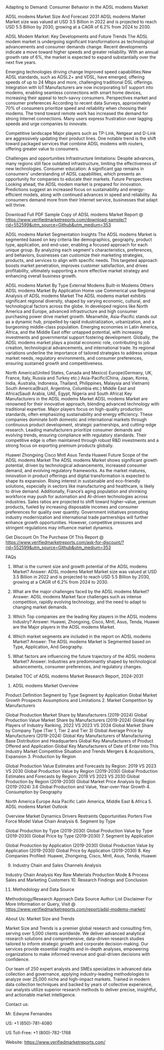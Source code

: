 Adapting to Demand: Consumer Behavior in the ADSL modems Market


ADSL modems Market Size And Forecast 2031
ADSL modems Market Market size was valued at USD 3.5 Billion in 2022 and is projected to reach USD 5.5 Billion by 2030, growing at a CAGR of 6.2% from 2024 to 2030.

ADSL Modem Market: Key Developments and Future Trends
The ADSL modem market is undergoing significant transformations as technological advancements and consumer demands change. Recent developments indicate a move toward higher speeds and greater reliability. With an annual growth rate of 6%, the market is expected to expand substantially over the next five years.

Emerging technologies driving change
Improved speed capabilities:New ADSL standards, such as ADSL2+ and VDSL, have emerged, offering speeds of up to 24 Mbps and more, challenging traditional DSL offerings.
Integration with IoT:Manufacturers are now incorporating IoT support into modems, enabling seamless connections with smart home devices, increasing their appeal to tech-savvy consumers.
Perspectives market and consumer preferences
According to recent data Surveys, approximately 70% of consumers prioritize speed and reliability when choosing their modems. The trend toward remote work has increased the demand for strong Internet connections. Many users express frustration over lagging speeds and urge companies to innovate.

Competitive landscape
Major players such as TP-Link, Netgear and D-Link are aggressively updating their product lines. One notable trend is the shift toward packaged services that combine ADSL modems with routers, offering greater value to consumers.

Challenges and opportunities
Infrastructure limitations: Despite advances, many regions still face outdated infrastructure, limiting the effectiveness of new technologies.
Consumer education: A significant gap remains in consumers' understanding of ADSL capabilities, which presents an opportunity for companies to educate their markets.
Future Perspectives
Looking ahead, the ADSL modem market is prepared for innovation. Predictions suggest an increased focus on sustainability and energy-efficient models, along with continued advances in speed and reliability. As consumers demand more from their Internet service, businesses that adapt will thrive.

Download Full PDF Sample Copy of ADSL modems Market Report @ https://www.verifiedmarketreports.com/download-sample/?rid=552599&utm_source=Github&utm_medium=353

ADSL modems Market Segmentation Insights
The ADSL modems Market is segmented based on key criteria like demographics, geography, product type, application, and end-user, enabling a focused approach for each unique group. By analyzing each segment's characteristics, preferences, and behaviors, businesses can customize their marketing strategies, products, and services to align with specific needs. This targeted approach boosts market penetration, improves customer satisfaction, and drives profitability, ultimately supporting a more effective market strategy and enhancing overall business growth.

ADSL modems Market By Type
External Modems
Built-in Modems
Others
ADSL modems Market By Application
Home use
Commerical use
Regional Analysis of ADSL modems Market
The ADSL modems market exhibits significant regional diversity, shaped by varying economic, cultural, and technological factors across the globe. In developed regions like North America and Europe, advanced infrastructure and high consumer purchasing power drive market growth. Meanwhile, Asia-Pacific stands out as a dynamic hub, propelled by rapid industrialization, urbanization, and a burgeoning middle-class population. Emerging economies in Latin America, Africa, and the Middle East offer untapped potential, with increasing investments and governmental support fostering development. Globally, the ADSL modems market plays a pivotal economic role, contributing to job creation, technological advancements, and international trade. Its regional variations underline the importance of tailored strategies to address unique market needs, regulatory environments, and consumer preferences, ensuring sustained growth and competitiveness.

North America(United States, Canada and Mexico)
Europe(Germany, UK, France, Italy, Russia and Turkey etc.)
Asia-Pacific(China, Japan, Korea, India, Australia, Indonesia, Thailand, Philippines, Malaysia and Vietnam)
South America(Brazil, Argentina, Columbia etc.)
Middle East and Africa(Saudi Arabia, UAE, Egypt, Nigeria and South Africa)
Key Manufacturers in the ADSL modems Market
ADSL modems Market are renowned for their innovative approach, blending advanced technology with traditional expertise. Major players focus on high-quality production standards, often emphasizing sustainability and energy efficiency. These companies dominate both domestic and international markets through continuous product development, strategic partnerships, and cutting-edge research. Leading manufacturers prioritize consumer demands and evolving trends, ensuring compliance with regulatory standards. Their competitive edge is often maintained through robust R&D investments and a strong focus on exporting premium products globally.

Huawei
Zhongxing
Cisco
Mntl
Asus
Tenda
Huawei
Future Scope of the ADSL modems Market
The ADSL modems Market shows significant growth potential, driven by technological advancements, increased consumer demand, and evolving regulatory frameworks. As the market matures, innovation in product offerings and digital transformation is expected to shape its expansion. Rising interest in sustainable and eco-friendly solutions, especially in sectors like manufacturing and healthcare, is likely to drive demand. Additionally, France’s aging population and shrinking workforce may push for automation and AI-driven technologies across industries. Sales ratios are projected to shift toward higher-value, premium products, fueled by increasing disposable incomes and consumer preferences for quality over quantity. Government initiatives promoting industry modernization and international trade partnerships will further enhance growth opportunities. However, competitive pressures and stringent regulations may influence market dynamics.

Get Discount On The Purchase Of This Report @ https://www.verifiedmarketreports.com/ask-for-discount/?rid=552599&utm_source=Github&utm_medium=353

FAQs
1. What is the current size and growth potential of the ADSL modems Market?
Answer: ADSL modems Market Market size was valued at USD 3.5 Billion in 2022 and is projected to reach USD 5.5 Billion by 2030, growing at a CAGR of 6.2% from 2024 to 2030.

2. What are the major challenges faced by the ADSL modems Market?
Answer: ADSL modems Market face challenges such as intense competition, rapidly evolving technology, and the need to adapt to changing market demands.

3. Which Top companies are the leading Key players in the ADSL modems Industry?
Answer: Huawei, Zhongxing, Cisco, Mntl, Asus, Tenda, Huawei are the Major players in the ADSL modems Market.

4. Which market segments are included in the report on ADSL modems Market?
Answer: The ADSL modems Market is Segmented based on Type, Application, And Geography.

5. What factors are influencing the future trajectory of the ADSL modems Market?
Answer: Industries are predominantly shaped by technological advancements, consumer preferences, and regulatory changes.

Detailed TOC of ADSL modems Market Research Report, 2024-2031
1. ADSL modems Market Overview

Product Definition
Segment by Type
Segment by Application
Global Market Growth Prospects
Assumptions and Limitations
2. Market Competition by Manufacturers

Global Production Market Share by Manufacturers (2019-2024)
Global Production Value Market Share by Manufacturers (2019-2024)
Global Key Players of Industry Ranking, 2022 VS 2023 VS 2024
Global Market Share by Company Type (Tier 1, Tier 2 and Tier 3)
Global Average Price by Manufacturers (2019-2024)
Global Key Manufacturers of Manufacturing Base Distribution and Headquarters
Global Key Manufacturers of Product Offered and Application
Global Key Manufacturers of Date of Enter into This Industry
Market Competitive Situation and Trends
Mergers & Acquisitions, Expansion
3. Production by Region

Global Production Value Estimates and Forecasts by Region: 2019 VS 2023 VS 2030
Global Production Value by Region (2019-2030)
Global Production Estimates and Forecasts by Region: 2019 VS 2023 VS 2030
Global Production by Region (2019-2030)
Global Market Price Analysis by Region (2019-2024) 3.6 Global Production and Value, Year-over-Year Growth
4. Consumption by Geography

North America
Europe
Asia Pacific
Latin America, Middle East & Africa
5. ADSL modems Market Outlook

Overview
Market Dynamics
Drivers
Restraints
Opportunities
Porters Five Force Model
Value Chain Analysis 
6. Segment by Type

Global Production by Type (2019-2030)
Global Production Value by Type (2019-2030)
Global Price by Type (2019-2030)
7. Segment by Application

Global Production by Application (2019-2030)
Global Production Value by Application (2019-2030)
Global Price by Application (2019-2030)
8. Key Companies Profiled: Huawei, Zhongxing, Cisco, Mntl, Asus, Tenda, Huawei

9. Industry Chain and Sales Channels Analysis

Industry Chain Analysis
Key Raw Materials
Production Mode & Process
Sales and Marketing
Customers
10. Research Findings and Conclusion

11. Methodology and Data Source

Methodology/Research Approach
Data Source
Author List
Disclaimer
For More Information or Query, Visit @ https://www.verifiedmarketreports.com/report/adsl-modems-market/

About Us: Market Size and Trends

Market Size and Trends is a premier global research and consulting firm, serving over 5,000 clients worldwide. We deliver advanced analytical research solutions and comprehensive, data-driven research studies tailored to inform strategic growth and corporate decision-making. Our services provide essential insights and in-depth analyses, empowering organizations to make informed revenue and goal-driven decisions with confidence.

Our team of 250 expert analysts and SMEs specializes in advanced data collection and governance, applying industry-leading methodologies to analyze over 25,000 niche and high-impact markets. Trained in modern data collection techniques and backed by years of collective experience, our analysts utilize superior research methods to deliver precise, insightful, and actionable market intelligence.

Contact us:

Mr. Edwyne Fernandes

US: +1 (650)-781-4080

US Toll-Free: +1 (800)-782-1768

Website: https://www.verifiedmarketreports.com/
